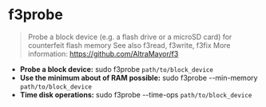 # f3probe
> Probe a block device (e.g. a flash drive or a microSD card) for counterfeit flash memory
> See also f3read, f3write, f3fix
> More information: <https://github.com/AltraMayor/f3>
- **Probe a block device:**
sudo f3probe `path/to/block_device`
- **Use the minimum about of RAM possible:**
sudo f3probe --min-memory `path/to/block_device`
- **Time disk operations:**
sudo f3probe --time-ops `path/to/block_device`
